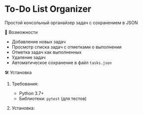 # To-Do List Organizer

Простой консольный органайзер задач с сохранением в JSON

📌 Возможности

- Добавление новых задач
- Просмотр списка задач с отметками о выполнении
- Отметка задач как выполненных
- Удаление задач
- Автоматическое сохранение в файл `tasks.json`

🛠 Установка

1. Требования:
   - Python 3.7+
   - Библиотеки: `pytest` (для тестов)

2. Установка:
   ```bash
